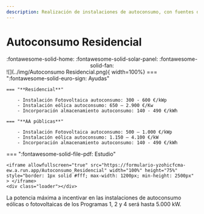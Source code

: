 ```yaml
---
description: Realización de instalaciones de autoconsumo, con fuentes de energía renovable (eólicas o fotovoltaicas), en el sector residencial, las administraciones públicas y el tercer sector (entidades privadas sin ánimo de lucro), con o sin almacenamiento. Estos beneficiarios deberán consumir anualmente al menos el 80% de la energía generada con la instalación fotovoltaica o eólica. 
---
```


# Autoconsumo Residencial
<center> 
:fontawesome-solid-home: :fontawesome-solid-solar-panel: :fontawesome-solid-fan:
 </center>
![](../img/Autoconsumo Residencial.png){ width=100%}
=== ":fontawesome-solid-euro-sign: Ayudas"
    

    === "**Residencial**"

        - Instalación Fotovoltaica autoconsumo: 300 - 600 €/kWp
        - Instalación eólica autoconsumo: 650 – 2.900 €/Kw
        - Incorporación almacenamiento autoconsumo: 140 - 490 €/kWh

    === "**AA públicas**"

        - Instalación Fotovoltaica autoconsumo: 500 – 1.000 €/kWp
        - Instalación eólica autoconsumo: 1.150 – 4.100 €/kW 
        - Incorporación almacenamiento autoconsumo: 140 - 490 €/kWh 

=== ":fontawesome-solid-file-pdf: Estudio"

    <iframe allowfullscreen="true" src="https://formulario-yzohicfcma-ew.a.run.app/Autoconsumo_Residencial" width="100%" height="75%" style="border: 1px solid #fff; max-width: 1200px; min-height: 2500px" > </iframe>
    <div class="loader"></div>

​La potencia máxima a incentivar en las instalaciones de autoconsumo eólicas o fotovoltaicas de los Programas 1, 2 y 4 será hasta 5.000 kW.
